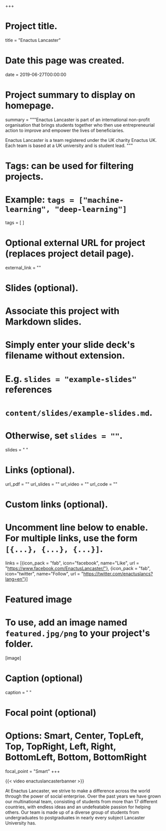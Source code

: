 +++
# Project title.
title = "Enactus Lancaster"

# Date this page was created.
date = 2019-06-27T00:00:00

# Project summary to display on homepage.
summary = """Enactus Lancaster is part of an international non-profit organisation that brings students together who then use entrepreneurial action to improve and empower the lives of beneficiaries.

Enactus Lancaster is a team registered under the UK charity Enactus UK. Each team is based at a UK university and is student lead. """

# Tags: can be used for filtering projects.
# Example: `tags = ["machine-learning", "deep-learning"]`
tags = [ ]

# Optional external URL for project (replaces project detail page).
external_link = ""

# Slides (optional).
#   Associate this project with Markdown slides.
#   Simply enter your slide deck's filename without extension.
#   E.g. `slides = "example-slides"` references 
#   `content/slides/example-slides.md`.
#   Otherwise, set `slides = ""`.
slides = " "

# Links (optional).
url_pdf = ""
url_slides = ""
url_video = ""
url_code = ""

# Custom links (optional).
#   Uncomment line below to enable. For multiple links, use the form `[{...}, {...}, {...}]`.
links = [{icon_pack = "fab", icon="facebook", name="Like", url = "https://www.facebook.com/EnactusLancaster/"}, {icon_pack = "fab", icon="twitter", name="Follow", url = "https://twitter.com/enactuslancs?lang=en"}]

# Featured image
# To use, add an image named `featured.jpg/png` to your project's folder. 
[image]
  # Caption (optional)
  caption = " "
  
  # Focal point (optional)
  # Options: Smart, Center, TopLeft, Top, TopRight, Left, Right, BottomLeft, Bottom, BottomRight
  focal_point = "Smart"
+++

{{< video enactuslancasterbanner >}}

At Enactus Lancaster, we strive to make a difference across the world through the power of social enterprise. Over the past years we have grown our multinational team, consisting of students from more than 17 different countries, with endless ideas and an undefeatable passion for helping others. Our team is made up of a diverse group of students from undergraduates to postgraduates in nearly every subject Lancaster University has.



